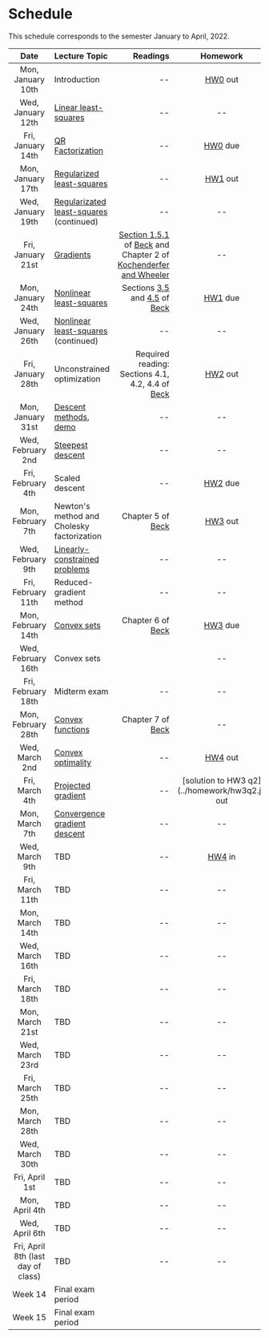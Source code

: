[BeckLink]: https://epubs.siam.org/doi/book/10.1137/1.9781611973655
[KochenderferLink]: https://algorithmsbook.com/optimization/files/optimization.pdf

# Schedule

This schedule corresponds to the semester January to April, 2022.

| Date     | Lecture Topic | Readings  | Homework |
| :---:    |    :----   | ---: | :---: |
| Mon, January 10th      | Introduction       | --  | [HW0](../homework/hw0) out |
| Wed, January 12th   | [Linear least-squares](least-squares)   |    --   | -- |
| Fri, January 14th | [QR Factorization](qr-factorization) | -- | [HW0](../homework/hw0) due |
| Mon, January 17th | [Regularized least-squares](regularized-least-squares) | -- | [HW1](../homework/hw1) out|
| Wed, January 19th | [Regularizated least-squares](regularized-least-squares) (continued) | -- | -- | 
| Fri, January 21st | [Gradients](gradients) | [Section 1.5.1](https://doi.org/10.1137/1.9781611973655.ch3) of [Beck][BeckLink] and Chapter 2 of [Kochenderfer and Wheeler][KochenderferLink] | -- |
| Mon, January 24th | [Nonlinear least-squares](nonlinear-least-squares) | Sections [3.5](https://doi.org/10.1137/1.9781611973655.ch3) and [4.5](https://epubs.siam.org/doi/abs/10.1137/1.9781611973655.ch4) of [Beck][BeckLink] | [HW1](../homework/hw1) due |
| Wed, January 26th | [Nonlinear least-squares](nonlinear-least-squares) (continued) | -- | -- |
| Fri, January 28th | Unconstrained optimization | Required reading: Sections 4.1, 4.2, 4.4 of [Beck][BeckLink] | [HW2](../homework/hw2) out | 
| Mon, January 31st | [Descent methods](/notes/gradient-descent.pdf), [demo](/notes/gradient-descent) | -- | -- |
| Wed, February 2nd | [Steepest descent](/notes/scaled-and-newton-descent.pdf) | -- | -- |
| Fri, February 4th | Scaled descent | -- | [HW2](../homework/hw2) due |
| Mon, February 7th | Newton's method and Cholesky factorization | Chapter 5 of [Beck][BeckLink] | [HW3](../homework/hw3) out |
| Wed, February 9th | [Linearly-constrained problems](/notes/linear-constraints.pdf) | -- | -- | 
| Fri, February 11th | Reduced-gradient method | -- | -- |
| Mon, February 14th | [Convex sets](/notes/convex-sets.pdf) |  Chapter 6 of [Beck][BeckLink]| [HW3](../homework/hw3) due |
| Wed, February 16th | Convex sets |  | -- |
| Fri, February 18th | Midterm exam | -- | -- |
| Mon, February 28th | [Convex functions](/notes/convex-functions.pdf) | Chapter 7 of [Beck][BeckLink] | -- |
| Wed, March 2nd | [Convex optimality](/notes/normal-cone-optimality.pdf) | -- | [HW4](../homework/hw4.pdf) out |
| Fri, March 4th | [Projected gradient](/notes/projection.pdf) | -- | [solution to HW3 q2] (../homework/hw3q2.jl) out |
| Mon, March 7th | [Convergence gradient descent](/notes/convergence-gradient-descent.pdf) | -- | -- |
| Wed, March 9th | TBD | -- | [HW4](../homework/hw4.pdf) in |
| Fri, March 11th | TBD | -- | -- |
| Mon, March 14th | TBD | -- | -- |
| Wed, March 16th | TBD | -- | -- |
| Fri, March 18th | TBD | -- | -- |
| Mon, March 21st | TBD | -- | -- |
| Wed, March 23rd | TBD | -- | -- |
| Fri, March 25th | TBD | -- | -- |
| Mon, March 28th | TBD | -- | -- |
| Wed, March 30th | TBD | -- | -- |
| Fri, April 1st | TBD | -- | -- | 
| Mon, April 4th | TBD | -- | -- |
| Wed, April 6th | TBD | -- | -- |
| Fri, April 8th (last day of class) | TBD | -- | -- |
| Week 14 | Final exam period | | |
| Week 15 | Final exam period | | |
